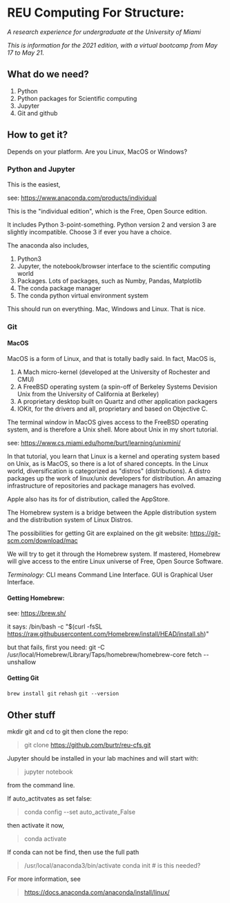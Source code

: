 

# REU Computing For Structure:
_A research experience for undergraduate at the University of Miami_

_This is information for the 2021 edition, with a virtual bootcamp from May 17 to May 21._

## What do we need?

1. Python
1. Python packages for Scientific computing
1. Jupyter
1. Git and github

## How to get it?

Depends on your platform. Are you Linux, MacOS or Windows?


### Python and Jupyter

This is the easiest, 

see: https://www.anaconda.com/products/individual

This is the "individual edition", which is the Free, Open Source edition. 

It includes Python 3-point-something. Python version 2 and version 3 are slightly
incompatible. Choose 3 if ever you have a choice.

The anaconda also includes,

1. Python3
1. Jupyter, the notebook/browser interface to the scientific computing world
1. Packages. Lots of packages, such as Numby, Pandas, Matplotlib
1. The conda package manager
1. The conda python virtual environment system

This should run on everything. Mac, Windows and Linux. That is nice.




### Git


#### MacOS

MacOS is a form of Linux, and that is totally badly said. In fact, MacOS is,

1. A Mach micro-kernel (developed at the University of Rochester and CMU)
1. A FreeBSD operating system (a spin-off of Berkeley Systems Devision Unix from 
the University of California at Berkeley)
1. A proprietary desktop built on Quartz and other application packagers
1. IOKit, for the drivers and all, proprietary and based on Objective C.

The terminal window in MacOS gives access to the FreeBSD operating system, and is 
therefore a Unix shell. More about Unix in my short tutorial.

see: https://www.cs.miami.edu/home/burt/learning/unixmini/

In that tutorial, you learn that Linux is a kernel and operating system based on 
Unix, as is MacOS, so there is a lot of shared concepts. In the Linux world, 
diversification is categorized as "distros" (distributions). A distro packages up
the work of linux/unix developers for distribution. An amazing infrastructure of 
repositories and package managers has evolved.

Apple also has its for of distribution, called the AppStore.

The Homebrew system is a bridge between the Apple distribution system and the 
distribution system of Linux Distros. 

The possibilities for getting Git are explained on the git website:
 https://git-scm.com/download/mac

We will try to get it through the Homebrew system. If mastered, Homebrew will 
give access to the entire Linux universe of Free, Open Source Software.


_Terminology:_ CLI means Command Line Interface. GUI is Graphical User Interface.

#### Getting Homebrew:

see: https://brew.sh/

it says:
/bin/bash -c "$(curl -fsSL https://raw.githubusercontent.com/Homebrew/install/HEAD/install.sh)"

but that fails, first you need:
git -C /usr/local/Homebrew/Library/Taps/homebrew/homebrew-core fetch --unshallow


#### Getting Git

`brew install git`
`rehash`
`git --version` 


## Other stuff



mkdir git and cd to git
then clone the repo:

> git clone https://github.com/burtr/reu-cfs.git

Jupyter should be installed in your lab machines and will start with:

> jupyter notebook

from the command line.

If auto_actitvates as set false:

> conda config --set auto_activate_False

then activate it now,

> conda activate

If conda can not be find, then use the full path

> /usr/local/anaconda3/bin/activate
conda init # is this needed?

For more information, see

> https://docs.anaconda.com/anaconda/install/linux/


